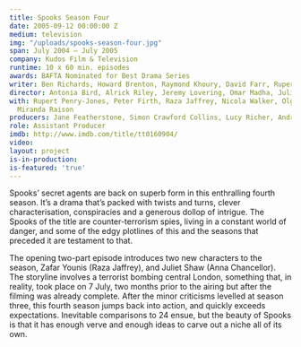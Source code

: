 ```yaml
---
title: Spooks Season Four
date: 2005-09-12 00:00:00 Z
medium: television
img: "/uploads/spooks-season-four.jpg"
span: July 2004 – July 2005
company: Kudos Film & Television
runtime: 10 x 60 min. episodes
awards: BAFTA Nominated for Best Drama Series
writer: Ben Richards, Howard Brenton, Raymond Khoury, David Farr, Rupert Walters
director: Antonia Bird, Alrick Riley, Jeremy Lovering, Omar Madha, Julian Simpson
with: Rupert Penry-Jones, Peter Firth, Raza Jaffrey, Nicola Walker, Olga Sosnovska,
  Miranda Raison
producers: Jane Featherstone, Simon Crawford Collins, Lucy Richer, Andrew Woodhead
role: Assistant Producer
imdb: http://www.imdb.com/title/tt0160904/
video: 
layout: project
is-in-production: 
is-featured: 'true'
---
```


Spooks’ secret agents are back on superb form in this enthralling fourth season. It’s a drama that’s packed with twists and turns, clever characterisation, conspiracies and a generous dollop of intrigue. The Spooks of the title are counter-terrorism spies, living in a constant world of danger, and some of the edgy plotlines of this and the seasons that preceded it are testament to that.

The opening two-part episode introduces two new characters to the season, Zafar Younis (Raza Jaffrey), and Juliet Shaw (Anna Chancellor). The storyline involves a terrorist bombing central London, something that, in reality, took place on 7 July, two months prior to the airing but after the filming was already complete.
After the minor criticisms levelled at season three, this fourth season jumps back into action, and quickly exceeds expectations. Inevitable comparisons to 24 ensue, but the beauty of Spooks is that it has enough verve and enough ideas to carve out a niche all of its own.
